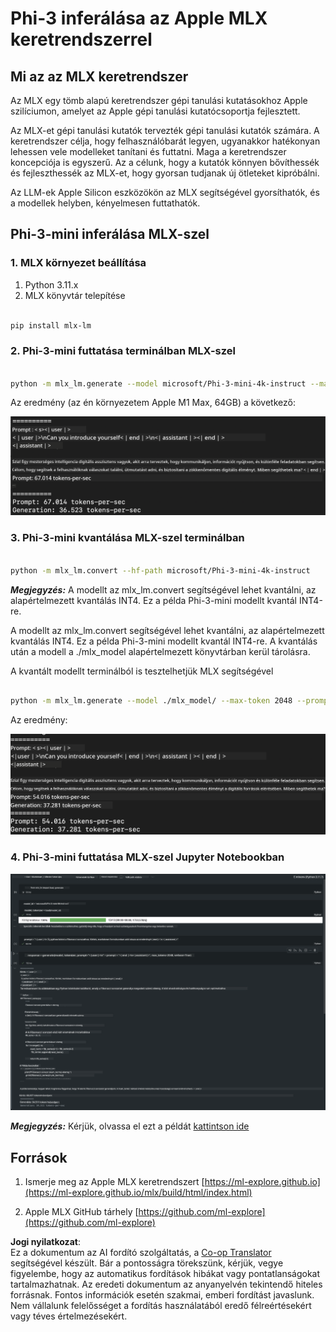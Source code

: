 <!--
CO_OP_TRANSLATOR_METADATA:
{
  "original_hash": "dcb656f3d206fc4968e236deec5d4384",
  "translation_date": "2025-07-17T10:08:46+00:00",
  "source_file": "md/03.FineTuning/03.Inference/MLX_Inference.md",
  "language_code": "hu"
}
-->
# **Phi-3 inferálása az Apple MLX keretrendszerrel**

## **Mi az az MLX keretrendszer**

Az MLX egy tömb alapú keretrendszer gépi tanulási kutatásokhoz Apple szilíciumon, amelyet az Apple gépi tanulási kutatócsoportja fejlesztett.

Az MLX-et gépi tanulási kutatók tervezték gépi tanulási kutatók számára. A keretrendszer célja, hogy felhasználóbarát legyen, ugyanakkor hatékonyan lehessen vele modelleket tanítani és futtatni. Maga a keretrendszer koncepciója is egyszerű. Az a célunk, hogy a kutatók könnyen bővíthessék és fejleszthessék az MLX-et, hogy gyorsan tudjanak új ötleteket kipróbálni.

Az LLM-ek Apple Silicon eszközökön az MLX segítségével gyorsíthatók, és a modellek helyben, kényelmesen futtathatók.

## **Phi-3-mini inferálása MLX-szel**

### **1. MLX környezet beállítása**

1. Python 3.11.x
2. MLX könyvtár telepítése


```bash

pip install mlx-lm

```

### **2. Phi-3-mini futtatása terminálban MLX-szel**


```bash

python -m mlx_lm.generate --model microsoft/Phi-3-mini-4k-instruct --max-token 2048 --prompt  "<|user|>\nCan you introduce yourself<|end|>\n<|assistant|>"

```

Az eredmény (az én környezetem Apple M1 Max, 64GB) a következő:

![Terminal](../../../../../translated_images/01.5cf57df8f7407cf9281c0237f4e69c3728b8817253aad0835d14108b07c83c88.hu.png)

### **3. Phi-3-mini kvantálása MLX-szel terminálban**


```bash

python -m mlx_lm.convert --hf-path microsoft/Phi-3-mini-4k-instruct

```

***Megjegyzés:*** A modellt az mlx_lm.convert segítségével lehet kvantálni, az alapértelmezett kvantálás INT4. Ez a példa Phi-3-mini modellt kvantál INT4-re.

A modellt az mlx_lm.convert segítségével lehet kvantálni, az alapértelmezett kvantálás INT4. Ez a példa Phi-3-mini modellt kvantál INT4-re. A kvantálás után a modell a ./mlx_model alapértelmezett könyvtárban kerül tárolásra.

A kvantált modellt terminálból is tesztelhetjük MLX segítségével


```bash

python -m mlx_lm.generate --model ./mlx_model/ --max-token 2048 --prompt  "<|user|>\nCan you introduce yourself<|end|>\n<|assistant|>"

```

Az eredmény:

![INT4](../../../../../translated_images/02.7b188681a8eadbc111aba8d8006e4b3671788947a99a46329261e169dd2ec29f.hu.png)


### **4. Phi-3-mini futtatása MLX-szel Jupyter Notebookban**


![Notebook](../../../../../translated_images/03.b9705a3a5aaa89f9eb0ca04c1a4565dfe4a5e8cc68604227d2eab149fef1d3c7.hu.png)

***Megjegyzés:*** Kérjük, olvassa el ezt a példát [kattintson ide](../../../../../code/03.Inference/MLX/MLX_DEMO.ipynb)


## **Források**

1. Ismerje meg az Apple MLX keretrendszert [https://ml-explore.github.io](https://ml-explore.github.io/mlx/build/html/index.html)

2. Apple MLX GitHub tárhely [https://github.com/ml-explore](https://github.com/ml-explore)

**Jogi nyilatkozat**:  
Ez a dokumentum az AI fordító szolgáltatás, a [Co-op Translator](https://github.com/Azure/co-op-translator) segítségével készült. Bár a pontosságra törekszünk, kérjük, vegye figyelembe, hogy az automatikus fordítások hibákat vagy pontatlanságokat tartalmazhatnak. Az eredeti dokumentum az anyanyelvén tekintendő hiteles forrásnak. Fontos információk esetén szakmai, emberi fordítást javaslunk. Nem vállalunk felelősséget a fordítás használatából eredő félreértésekért vagy téves értelmezésekért.